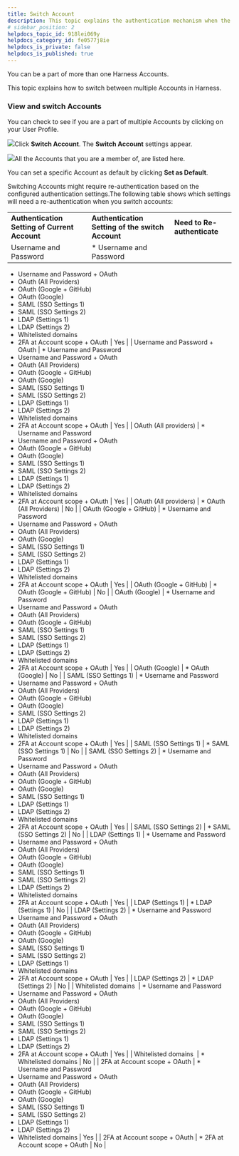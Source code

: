 ```yaml
---
title: Switch Account
description: This topic explains the authentication mechanism when the Account is switched for a user.
# sidebar_position: 2
helpdocs_topic_id: 918lei069y
helpdocs_category_id: fe0577j8ie
helpdocs_is_private: false
helpdocs_is_published: true
---
```


You can be a part of more than one Harness Accounts.

This topic explains how to switch between multiple Accounts in Harness.

### View and switch Accounts

You can check to see if you are a part of multiple Accounts by clicking on your User Profile. 

![](https://files.helpdocs.io/kw8ldg1itf/articles/918lei069y/1659947223593/screenshot-2022-08-08-at-1-55-04-pm.png)Click **Switch Account**. The **Switch Account** settings appear.

![](https://files.helpdocs.io/kw8ldg1itf/articles/918lei069y/1659947371793/screenshot-2022-08-08-at-1-58-49-pm.png)All the Accounts that you are a member of, are listed here. 

You can set a specific Account as default by clicking **Set as Default**.

Switching Accounts might require re-authentication based on the configured authentication settings.The following table shows which settings will need a re-authentication when you switch accounts:



|  |  |  |
| --- | --- | --- |
| **Authentication Setting of Current Account** | **Authentication Setting of the switch Account** | **Need to Re-authenticate** |
| Username and Password | * Username and Password
* Username and Password + OAuth
* OAuth (All Providers)
* OAuth (Google + GitHub)
* OAuth (Google)
* SAML (SSO Settings 1)
* SAML (SSO Settings 2)
* LDAP (Settings 1)
* LDAP (Settings 2)
* Whitelisted domains
* 2FA at Account scope + OAuth
 | Yes |
| Username and Password + OAuth | * Username and Password
* Username and Password + OAuth
* OAuth (All Providers)
* OAuth (Google + GitHub)
* OAuth (Google)
* SAML (SSO Settings 1)
* SAML (SSO Settings 2)
* LDAP (Settings 1)
* LDAP (Settings 2)
* Whitelisted domains
* 2FA at Account scope + OAuth
 | Yes |
| OAuth (All providers) | * Username and Password
* Username and Password + OAuth
* OAuth (Google + GitHub)
* OAuth (Google)
* SAML (SSO Settings 1)
* SAML (SSO Settings 2)
* LDAP (Settings 1)
* LDAP (Settings 2)
* Whitelisted domains
* 2FA at Account scope + OAuth
 | Yes |
| OAuth (All providers) | * OAuth (All Providers)
 | No |
| OAuth (Google + GitHub) | * Username and Password
* Username and Password + OAuth
* OAuth (All Providers)
* OAuth (Google)
* SAML (SSO Settings 1)
* SAML (SSO Settings 2)
* LDAP (Settings 1)
* LDAP (Settings 2)
* Whitelisted domains
* 2FA at Account scope + OAuth
 | Yes |
| OAuth (Google + GitHub) | * OAuth (Google + GitHub)
 | No |
| OAuth (Google) | * Username and Password
* Username and Password + OAuth
* OAuth (All Providers)
* OAuth (Google + GitHub)
* SAML (SSO Settings 1)
* SAML (SSO Settings 2)
* LDAP (Settings 1)
* LDAP (Settings 2)
* Whitelisted domains
* 2FA at Account scope + OAuth
 | Yes |
| OAuth (Google) | * OAuth (Google)
 | No |
| SAML (SSO Settings 1) | * Username and Password
* Username and Password + OAuth
* OAuth (All Providers)
* OAuth (Google + GitHub)
* OAuth (Google)
* SAML (SSO Settings 2)
* LDAP (Settings 1)
* LDAP (Settings 2)
* Whitelisted domains
* 2FA at Account scope + OAuth
 | Yes |
| SAML (SSO Settings 1) | * SAML (SSO Settings 1)
 | No |
| SAML (SSO Settings 2) | * Username and Password
* Username and Password + OAuth
* OAuth (All Providers)
* OAuth (Google + GitHub)
* OAuth (Google)
* SAML (SSO Settings 1)
* LDAP (Settings 1)
* LDAP (Settings 2)
* Whitelisted domains
* 2FA at Account scope + OAuth
 | Yes |
| SAML (SSO Settings 2) | * SAML (SSO Settings 2)
 | No |
| LDAP (Settings 1) | * Username and Password
* Username and Password + OAuth
* OAuth (All Providers)
* OAuth (Google + GitHub)
* OAuth (Google)
* SAML (SSO Settings 1)
* SAML (SSO Settings 2)
* LDAP (Settings 2)
* Whitelisted domains
* 2FA at Account scope + OAuth
 | Yes |
| LDAP (Settings 1) | * LDAP (Settings 1)
 | No |
| LDAP (Settings 2) | * Username and Password
* Username and Password + OAuth
* OAuth (All Providers)
* OAuth (Google + GitHub)
* OAuth (Google)
* SAML (SSO Settings 1)
* SAML (SSO Settings 2)
* LDAP (Settings 1)
* Whitelisted domains
* 2FA at Account scope + OAuth
 | Yes |
| LDAP (Settings 2) | * LDAP (Settings 2)
 | No |
| Whitelisted domains  | * Username and Password
* Username and Password + OAuth
* OAuth (All Providers)
* OAuth (Google + GitHub)
* OAuth (Google)
* SAML (SSO Settings 1)
* SAML (SSO Settings 2)
* LDAP (Settings 1)
* LDAP (Settings 2)
* 2FA at Account scope + OAuth
 | Yes |
| Whitelisted domains  | * Whitelisted domains
 | No |
| 2FA at Account scope + OAuth | * Username and Password
* Username and Password + OAuth
* OAuth (All Providers)
* OAuth (Google + GitHub)
* OAuth (Google)
* SAML (SSO Settings 1)
* SAML (SSO Settings 2)
* LDAP (Settings 1)
* LDAP (Settings 2)
* Whitelisted domains
 | Yes |
| 2FA at Account scope + OAuth | * 2FA at Account scope + OAuth
 | No |

